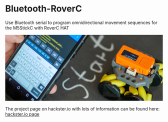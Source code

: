 # Bluetooth-RoverC
Use Bluetooth serial to program omnidirectional movement sequences for the M5StickC with RoverC HAT

![M5StickC](/images/Bluetooth_RoverC.jpg)

The project page on hackster.io with lots of information can be found here:
[hackster.io page](https://www.hackster.io/hague/bluetooth-programmable-mecanum-wheel-robot-c5bca7)
